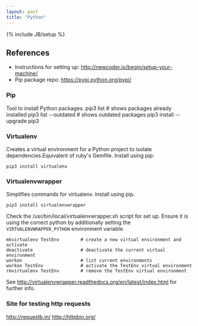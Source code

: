 ```yaml
---
layout: post
title: "Python"
---
```

{% include JB/setup %}

## References

* Instructions for setting up: http://newcoder.io/begin/setup-your-machine/
* Pip package repo: https://pypi.python.org/pypi/

### Pip

Tool to install Python packages.
    pip3 list                   # shows packages already installed
    pip3 list --outdated        # shows outdated packages
    pip3 install --upgrade pip3

### Virtualenv

Creates a virtual environment for a Python project to isolate dependencies.Equivalent of ruby's Gemfile.
Install using pip:

    pip3 install virtualenv

### Virtualenvwrapper

Simplifies commands for virtualenv. Install using pip.

    pip3 install virtualenvwrapper

Check the /usr/bin/local/virtualenvwrapper.sh script for set up.
Ensure it is using the correct python by additionally setting the `VIRTUALENVWRAPPER_PYTHON` environment variable.

    mkvirtualenv TestEnv        # create a new virtual environment and activate
    deactivate                  # deactivate the current virtual environment
    workon                      # list current environments
    workon TestEnv              # activate the TestEnv virtual environment
    rmvirtualenv TestEnv        # remove the TestEnv virtual environment

See http://virtualenvwrapper.readthedocs.org/en/latest/index.html for further info.

### Site for testing http requests

http://requestb.in/
http://httpbin.org/





